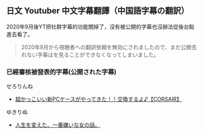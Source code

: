 ## 日文 Youtuber 中文字幕翻譯（中国語字幕の翻訳）
2020年9月後YT把社群字幕的功能關掉了，沒有被公開的字幕也沒辦法從後台點進去看了。

> 2020年9月から視聴者への翻訳依頼を無効にされましたので、まだ公開去れない字幕はを見ることができなくなってしまいました。

### 已經審核被發表的字幕(公開された字幕)
せろりんね
- [超かっこいい新PCケースがやってきた！！交換するよ♪【CORSAIR】](https://youtu.be/5BIRScCF3as)

ゆきりぬ
- [人生を変えた、一番嫌いな女の話。](https://www.youtube.com/watch?v=b1mc8juk50s)
